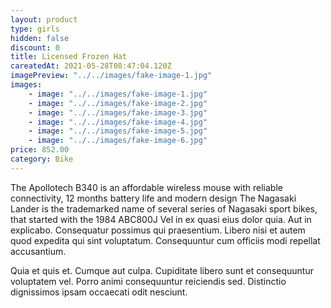 ```yaml
---
layout: product
type: girls
hidden: false
discount: 0
title: Licensed Frozen Hat
careatedAt: 2021-05-28T08:47:04.120Z
imagePreview: "../../images/fake-image-1.jpg"
images:
    - image: "../../images/fake-image-1.jpg"
    - image: "../../images/fake-image-2.jpg"
    - image: "../../images/fake-image-3.jpg"
    - image: "../../images/fake-image-4.jpg"
    - image: "../../images/fake-image-5.jpg"
    - image: "../../images/fake-image-6.jpg"
price: 852.00
category: Bike
---
```

The Apollotech B340 is an affordable wireless mouse with reliable connectivity, 12 months battery life and modern design
The Nagasaki Lander is the trademarked name of several series of Nagasaki sport bikes, that started with the 1984 ABC800J
Vel in ex quasi eius dolor quia. Aut in explicabo. Consequatur possimus qui praesentium. Libero nisi et autem quod expedita qui sint voluptatum. Consequuntur cum officiis modi repellat accusantium.
 Quia et quis et. Cumque aut culpa. Cupiditate libero sunt et consequuntur voluptatem vel. Porro animi consequuntur reiciendis sed. Distinctio dignissimos ipsam occaecati odit nesciunt.
